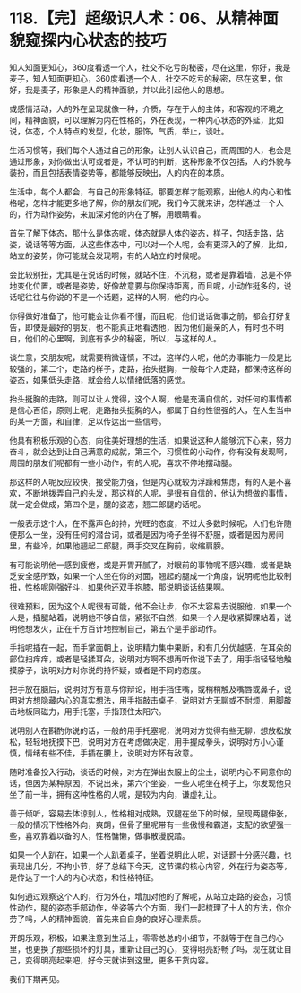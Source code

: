 # 118.【完】超级识人术：06、从精神面貌窥探内心状态的技巧

知人知面更知心，360度看透一个人，社交不吃亏的秘密，尽在这里，你好，我是麦子，知人知面更知心，360度看透一个人，社交不吃亏的秘密，尽在这里，你好，我是麦子，形象是人的精神面貌，并以此引起他人的思想。

或感情活动，人的外在呈现就像一种，介质，存在于人的主体，和客观的环境之间，精神面貌，可以理解为内在性格的，外在表现，一种内心状态的外延，比如说，体态，个人特点的发型，化妆，服饰，气质，举止，谈吐。

生活习惯等，我们每个人通过自己的形象，让别人认识自己，而周围的人，也会是通过形象，对你做出认可或者是，不认可的判断，这种形象不仅包括，人的外貌与装扮，而且包括表情姿势等，都能够反映出，人的内在的本质。

生活中，每个人都会，有自己的形象特征，那要怎样才能观察，出他人的内心和性格呢，怎样才能更多地了解，你的朋友们呢，我们今天就来讲，怎样通过一个人的，行为动作姿势，来加深对他的内在了解，用眼睛看。

首先了解下体态，那什么是体态呢，体态就是人体的姿态，样子，包括走路，站姿，说话等等方面，从这些体态中，可以对一个人呢，会有更深入的了解，比如，站立的姿势，你可能就会发现啊，有的人站立的时候呢。

会比较别扭，尤其是在说话的时候，就站不住，不沉稳，或者是靠着墙，总是不停地变化位置，或者是姿势，好像故意要与你保持距离，而且呢，小动作挺多的，说话呢往往与你说的不是一个话题，这样的人啊，他的内心。

你得做好准备了，他可能会让你看不懂，而且呢，他们说话做事之前，都会打好复告，即使是最好的朋友，也不能真正地看透他，因为他们最亲的人，有时也不明白，他们的心里啊，到底有多少的秘密，所以，与这样的人。

谈生意，交朋友呢，就需要稍微谨慎，不过，这样的人呢，他的办事能力一般是比较强的，第二个，走路的样子，走路，抬头挺胸，一般每个人走路，都保持这样的姿态，如果低头走路，就会给人以情绪低落的感觉。

抬头挺胸的走路，则可以让人觉得，这个人啊，他是充满自信的，对任何的事情都是信心百倍，原则上呢，走路抬头挺胸的人，都属于自约性很强的人，在人生当中的某一方面，和自律，足以传达出一些信号。

他具有积极乐观的心态，向往美好理想的生活，如果说这种人能够沉下心来，努力奋斗，就会达到让自己满意的成就，第三个，习惯性的小动作，你有没有发现啊，周围的朋友们呢都有一些小动作，有的人呢，喜欢不停地摆动腿。

那这样的人呢反应较快，接受能力强，但是内心就较为浮躁和焦虑，有的人是不喜欢，不断地拨弄自己的头发，那这样的人呢，是很有自信的，他认为想做的事情，就一定会做成，第四个是，腿的姿态，翘二郎腿的话呢。

一般表示这个人，在不露声色的持，光旺的态度，不过大多数时候呢，人们也许随便那么一坐，没有任何的潜台词，或者是因为椅子坐得不舒服，或者是因为房间里，有些冷，如果他翘起二郎腿，两手交叉在胸前，收缩肩膀。

有可能说明他一感到疲倦，或是开胃开腻了，对眼前的事物呢不感兴趣，或者是缺乏安全感所致，如果一个人坐在你的对面，翘起的腿成一个角度，说明呢他比较制扭，性格呢刚强好斗，如果他还双手抱膝，那说明谈话结果啊。

很难预料，因为这个人呢很有可能，他不会让步，你不太容易去说服他，如果一个人是，插腿站着，说明他不够自信，紧张不自然，如果一个人是收紧脚踝站着，说明他想发火，正在千方百计地控制自己，第五个是手部动作。

手指呢插在一起，而手掌面朝上，说明精力集中果断，和有几分优越感，在耳朵的部位扫痒痒，或者是轻揉耳朵，说明对方啊不想再听你说下去了，用手指轻轻地触摸脖子，说明对方对你说的持怀疑，或者是不同的态度。

把手放在脑后，说明对方有意与你辩论，用手挡住嘴，或稍稍触及嘴唇或鼻子，说明对方想隐藏内心的真实想法，用手指敲击桌子，说明对方无聊或不耐烦，用脚敲击地板同磁力，用手托塞，手指顶住太阳穴。

说明别人在斟酌你说的话，一般的用手托塞呢，说明对方觉得有些无聊，想放松放松，轻轻地抚摸下巴，说明对方在考虑做决定，用手握成拳头，说明对方小心谨慎，情绪有些不佳，手插在腰上，说明对方怀有敌意。

随时准备投入行动，谈话的时候，对方在弹出衣服上的尘土，说明内心不同意你的话，但因为某种原因，不说出来，第六个坐姿，一些人呢坐在椅子上，你发现他只坐了前一半，拥有这种性格的人呢，是较为内向，谦虚礼让。

善于倾听，容易去体谅别人，性格相对成熟，双腿在坐下的时候，呈现两腿伸张，一般的情况下性格外向，爽朗，但骨子里呢带有一些傲慢和霸道，支配的欲望强一些，喜欢靠着以备的人，性格慵懒，做事散漫脱踏。

如果一个人趴在，如果一个人趴着桌子，坐着说明此人呢，对话题十分感兴趣，也表现出几分，不拘小节，好了总结下今天，这节课的核心内容，外在行为姿态等，是传达了一个人的内心状态，和性格特征。

如何通过观察这个人的，行为外在，增加对他的了解呢，从站立走路的姿态，习惯性动作，腿的姿态手部动作，坐姿等六个方面，我们一起梳理了十人的方法，你介劳了吗，人的精神面貌，首先来自自身的良好心理素质。

开朗乐观，积极，如果注意到生活上，零零总总的小细节，不就等于在自己的心里，也更换了那些损坏的灯具，重新让自己的心，变得明亮舒畅了吗，现在就让自己，变得明亮起来吧，好今天就讲到这里，更多干货内容。

我们下期再见。